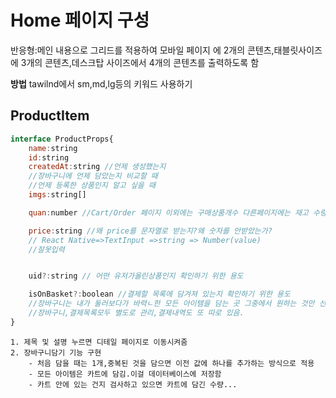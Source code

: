 # Home 페이지 구성

반응형:메인 내용으로 그리드를 적용하여 모바일 페이지 에 2개의 콘텐츠,태블릿사이즈에 3개의 콘텐츠,데스크탑 사이즈에서 4개의 콘텐츠를 출력하도록 함

**방법** tawilnd에서 sm,md,lg등의 키워드 사용하기

## ProductItem

```javascript
interface ProductProps{
    name:string
    id:string
    createdAt:string //언제 생성했는지
    //장바구니에 언제 담았는지 비교할 때
    //언제 등록한 상품인지 알고 싶을 때
    imgs:string[]

    quan:number //Cart/Order 페이지 이외에는 구매상품개수 다른페이지에는 재고 수량임

    price:string //왜 price를 문자열로 받는지?왜 숫자를 안받았는가?
    // React Native=>TextInput =>string => Number(value)
    //잘못입력


    uid?:string // 어떤 유저가올린상품인지 확인하기 위한 용도

    isOnBasket?:boolean //결제할 목록에 담겨져 있는지 확인하기 위한 용도
    //장바구니는 내가 둘러보다가 바력ㄴ한 모든 아이템을 담는 곳 그중에서 원하는 것만 선택해서 결제할 수 있도록 해야함. 이걸 담는 곳이 결제 목록임.
    //장바구니,결제목록모두 별도로 관리,결제내역도 또 따로 있음.
}
```

    1. 제목 및 설명 누르면 디테일 페이지로 이동시켜줌
    2. 장바구니담기 기능 구현
        - 처음 담을 때는 1개,중복된 것을 담으면 이전 값에 하나를 추가하는 방식으로 적용
        - 모든 아이템은 카트에 담김.이걸 데이터베이스에 저장함
        - 카트 안에 있는 건지 검사하고 있으면 카트에 담긴 수량...
